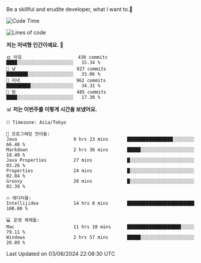 Be a skillful and erudite developer, what I want to.👶

<!--START_SECTION:waka-->
![Code Time](http://img.shields.io/badge/Code%20Time-861%20hrs%2024%20mins-blue)

![Lines of code](https://img.shields.io/badge/%EC%A0%80%EB%8A%94%20%EC%97%AC%ED%83%9C%EA%B9%8C%EC%A7%80%20-2.1%20million%20%EC%A4%84%EC%9D%98%20%EC%BD%94%EB%93%9C%EB%A5%BC%20%EC%9E%91%EC%84%B1%ED%96%88%EC%96%B4%EC%9A%94.-blue)

**저는 저녁형 인간이에요. 🦉** 

```text
🌞 아침                     430 commits         ████░░░░░░░░░░░░░░░░░░░░░   15.34 % 
🌆 낮　                     927 commits         ████████░░░░░░░░░░░░░░░░░   33.06 % 
🌃 저녁                     962 commits         █████████░░░░░░░░░░░░░░░░   34.31 % 
🌙 밤　                     485 commits         ████░░░░░░░░░░░░░░░░░░░░░   17.30 % 
```


📊 **저는 이번주를 이렇게 시간을 보냈어요.** 

```text
🕑︎ Timezone: Asia/Tokyo

💬 프로그래밍 언어들: 
Java                     9 hrs 23 mins       █████████████████░░░░░░░░   66.48 % 
Markdown                 2 hrs 36 mins       █████░░░░░░░░░░░░░░░░░░░░   18.40 % 
Java Properties          27 mins             █░░░░░░░░░░░░░░░░░░░░░░░░   03.26 % 
Properties               24 mins             █░░░░░░░░░░░░░░░░░░░░░░░░   02.84 % 
Groovy                   20 mins             █░░░░░░░░░░░░░░░░░░░░░░░░   02.39 % 

🔥 에디터들: 
Intellijidea             14 hrs 8 mins       █████████████████████████   100.00 % 

💻 운영 체제들: 
Mac                      11 hrs 10 mins      ████████████████████░░░░░   79.11 % 
Windows                  2 hrs 57 mins       █████░░░░░░░░░░░░░░░░░░░░   20.89 % 
```


 Last Updated on 03/06/2024 22:08:30 UTC
<!--END_SECTION:waka-->
